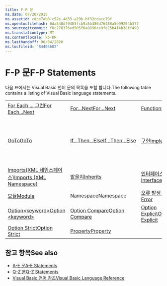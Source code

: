 ```yaml
---
title: F-P 문
ms.date: 07/20/2015
ms.assetid: cdce7ab0-c52e-4d33-a29b-bf32cdacc79f
ms.openlocfilehash: 0da540df9485fcb9a5b386d76488a5e99264b377
ms.sourcegitcommit: f8c270376ed905f6a8896ce0fe25b4f4b38ff498
ms.translationtype: MT
ms.contentlocale: ko-KR
ms.lasthandoff: 06/04/2020
ms.locfileid: "84404682"
---
```

# <a name="f-p-statements"></a><span data-ttu-id="d866e-102">F-P 문</span><span class="sxs-lookup"><span data-stu-id="d866e-102">F-P Statements</span></span>
<span data-ttu-id="d866e-103">다음 표에서는 Visual Basic 언어 문의 목록을 포함 합니다.</span><span class="sxs-lookup"><span data-stu-id="d866e-103">The following table contains a listing of Visual Basic language statements.</span></span>  
  
|||||  
|---|---|---|---|  
|[<span data-ttu-id="d866e-104">For Each ... 그런</span><span class="sxs-lookup"><span data-stu-id="d866e-104">For Each...Next</span></span>](for-each-next-statement.md)|[<span data-ttu-id="d866e-105">For...Next</span><span class="sxs-lookup"><span data-stu-id="d866e-105">For...Next</span></span>](for-next-statement.md)|[<span data-ttu-id="d866e-106">Function</span><span class="sxs-lookup"><span data-stu-id="d866e-106">Function</span></span>](function-statement.md)|[<span data-ttu-id="d866e-107">가져오기</span><span class="sxs-lookup"><span data-stu-id="d866e-107">Get</span></span>](get-statement.md)|  
|[<span data-ttu-id="d866e-108">GoTo</span><span class="sxs-lookup"><span data-stu-id="d866e-108">GoTo</span></span>](goto-statement.md)|[<span data-ttu-id="d866e-109">If...Then...Else</span><span class="sxs-lookup"><span data-stu-id="d866e-109">If...Then...Else</span></span>](if-then-else-statement.md)|[<span data-ttu-id="d866e-110">구현</span><span class="sxs-lookup"><span data-stu-id="d866e-110">Implements</span></span>](implements-statement.md)|[<span data-ttu-id="d866e-111">Imports(.NET 네임스페이스 및 형식)</span><span class="sxs-lookup"><span data-stu-id="d866e-111">Imports (.NET Namespace and Type)</span></span>](imports-statement-net-namespace-and-type.md)|  
|[<span data-ttu-id="d866e-112">Imports(XML 네임스페이스)</span><span class="sxs-lookup"><span data-stu-id="d866e-112">Imports (XML Namespace)</span></span>](imports-statement-xml-namespace.md)|[<span data-ttu-id="d866e-113">받을지</span><span class="sxs-lookup"><span data-stu-id="d866e-113">Inherits</span></span>](inherits-statement.md)|[<span data-ttu-id="d866e-114">인터페이스</span><span class="sxs-lookup"><span data-stu-id="d866e-114">Interface</span></span>](interface-statement.md)|[<span data-ttu-id="d866e-115">Mid</span><span class="sxs-lookup"><span data-stu-id="d866e-115">Mid</span></span>](mid-statement.md)|  
|[<span data-ttu-id="d866e-116">모듈</span><span class="sxs-lookup"><span data-stu-id="d866e-116">Module</span></span>](module-statement.md)|[<span data-ttu-id="d866e-117">Namespace</span><span class="sxs-lookup"><span data-stu-id="d866e-117">Namespace</span></span>](namespace-statement.md)|[<span data-ttu-id="d866e-118">오류 발생 시</span><span class="sxs-lookup"><span data-stu-id="d866e-118">On Error</span></span>](on-error-statement.md)|[<span data-ttu-id="d866e-119">연산자</span><span class="sxs-lookup"><span data-stu-id="d866e-119">Operator</span></span>](operator-statement.md)|  
|[<span data-ttu-id="d866e-120">Option\<keyword></span><span class="sxs-lookup"><span data-stu-id="d866e-120">Option \<keyword></span></span>](option-keyword-statement.md)|[<span data-ttu-id="d866e-121">Option Compare</span><span class="sxs-lookup"><span data-stu-id="d866e-121">Option Compare</span></span>](option-compare-statement.md)|[<span data-ttu-id="d866e-122">Option Explicit</span><span class="sxs-lookup"><span data-stu-id="d866e-122">Option Explicit</span></span>](option-explicit-statement.md)|[<span data-ttu-id="d866e-123">Option Infer</span><span class="sxs-lookup"><span data-stu-id="d866e-123">Option Infer</span></span>](option-infer-statement.md)|  
|[<span data-ttu-id="d866e-124">Option Strict</span><span class="sxs-lookup"><span data-stu-id="d866e-124">Option Strict</span></span>](option-strict-statement.md)|[<span data-ttu-id="d866e-125">Property</span><span class="sxs-lookup"><span data-stu-id="d866e-125">Property</span></span>](property-statement.md)|||  
  
## <a name="see-also"></a><span data-ttu-id="d866e-126">참고 항목</span><span class="sxs-lookup"><span data-stu-id="d866e-126">See also</span></span>

- [<span data-ttu-id="d866e-127">A-E 문</span><span class="sxs-lookup"><span data-stu-id="d866e-127">A-E Statements</span></span>](a-e-statements.md)
- [<span data-ttu-id="d866e-128">Q-Z 문</span><span class="sxs-lookup"><span data-stu-id="d866e-128">Q-Z Statements</span></span>](q-z-statements.md)
- [<span data-ttu-id="d866e-129">Visual Basic 언어 참조</span><span class="sxs-lookup"><span data-stu-id="d866e-129">Visual Basic Language Reference</span></span>](../index.md)
